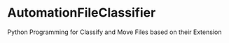 # AutomationFileClassifier
Python Programming for Classify and Move Files based on their Extension 
